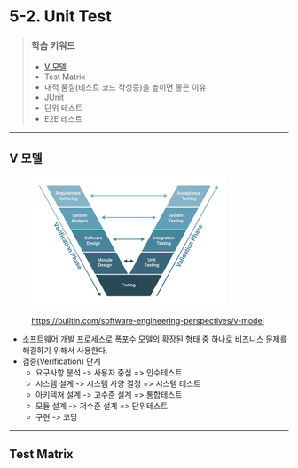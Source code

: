 # 5-2. Unit Test

> ### 학습 키워드
>
> * [V 모델](5-2.-unit-test.md#v)
> * Test Matrix
> * 내적 품질(테스트 코드 작성등)을 높이면 좋은 이유
> * JUnit
> * 단위 테스트
> * E2E 테스트

***

## V 모델

<figure><img src="../../.gitbook/assets/image (1).png" alt="" width="350"><figcaption><p><a href="https://builtin.com/software-engineering-perspectives/v-model">https://builtin.com/software-engineering-perspectives/v-model</a></p></figcaption></figure>

* 소프트웨어 개발 프로세스로 폭포수 모델의 확장된 형태 중 하나로 비즈니스 문제를 해결하기 위해서 사용한다.
* 검증(Verification) 단계
  * 요구사항 분석 -> 사용자 중심 => 인수테스트
  * 시스템 설계 -> 시스템 사양 결정 => 시스템 테스트
  * 아키텍쳐 설계 -> 고수준 설계 => 통합테스트
  * 모듈 설계 -> 저수준 설계 => 단위테스트
  * 구현 -> 코딩

***

## Test Matrix
